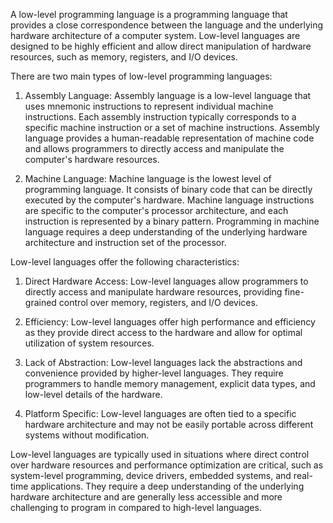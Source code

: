 A low-level programming language is a programming language that provides a close correspondence between the language and the underlying hardware architecture of a computer system. Low-level languages are designed to be highly efficient and allow direct manipulation of hardware resources, such as memory, registers, and I/O devices.

There are two main types of low-level programming languages:

1. Assembly Language: Assembly language is a low-level language that uses mnemonic instructions to represent individual machine instructions. Each assembly instruction typically corresponds to a specific machine instruction or a set of machine instructions. Assembly language provides a human-readable representation of machine code and allows programmers to directly access and manipulate the computer's hardware resources.

2. Machine Language: Machine language is the lowest level of programming language. It consists of binary code that can be directly executed by the computer's hardware. Machine language instructions are specific to the computer's processor architecture, and each instruction is represented by a binary pattern. Programming in machine language requires a deep understanding of the underlying hardware architecture and instruction set of the processor.

Low-level languages offer the following characteristics:

1. Direct Hardware Access: Low-level languages allow programmers to directly access and manipulate hardware resources, providing fine-grained control over memory, registers, and I/O devices.

2. Efficiency: Low-level languages offer high performance and efficiency as they provide direct access to the hardware and allow for optimal utilization of system resources.

3. Lack of Abstraction: Low-level languages lack the abstractions and convenience provided by higher-level languages. They require programmers to handle memory management, explicit data types, and low-level details of the hardware.

4. Platform Specific: Low-level languages are often tied to a specific hardware architecture and may not be easily portable across different systems without modification.

Low-level languages are typically used in situations where direct control over hardware resources and performance optimization are critical, such as system-level programming, device drivers, embedded systems, and real-time applications. They require a deep understanding of the underlying hardware architecture and are generally less accessible and more challenging to program in compared to high-level languages.